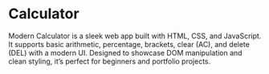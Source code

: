 # Calculator
Modern Calculator is a sleek web app built with HTML, CSS, and JavaScript. It supports basic arithmetic, percentage, brackets, clear (AC), and delete (DEL) with a modern UI. Designed to showcase DOM manipulation and clean styling, it’s perfect for beginners and portfolio projects.
